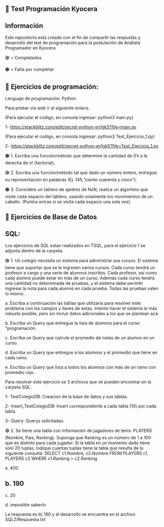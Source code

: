 
## 🚀 Test Programación Kyocera

## Información

Este repositorio esta creado con el fin de compartir las respustas y desarrollo del test de programación para la postulación de Analista Programador en Kyocera


 🟢 = Completados
 
 🟠 = Falta por completar

## 🚀 Ejercicios de programación:
Lenguaje de programación: Python

Para probar via web ir al siguiente enlace.

(Para ejecutar el codigo, en consola ingresar: python3 main.py)

1-  https://stackblitz.com/edit/secret-python-en1gk5?file=main.py

(Para ejecutar el codigo, en consola ingresar: python3 Test_Ejercicio_1.py)

2-  https://stackblitz.com/edit/secret-python-en1gk5?file=Test_Ejercicio_1.py


🟠 1. Escriba una función/método que determine la cantidad de 0’s a la derecha de n! (factorial). 

🟢 2. Escriba una función/método tal que dado un número entero, entregue su representación en palabras (Ej. 145,“ciento cuarenta y cinco”). 

🟠 3. Considere un tablero de ajedrez de NxN, realice un algoritmo que visite cada espacio del tablero, usando
solamente los movimientos de un caballo. (Puntos extras si se visita cada espacio una sola vez). 

## 🚀 Ejercicios de Base de Datos
## SQL: 
Los ejercicios de SQL estan realizados en TSQL, para el ejercicio 1 se adjunta dentro de la carpeta.
 
🟢 1. Un colegio necesita un sistema para administrar sus cursos. El sistema tiene que suportar que se le ingresen
varios cursos. Cada curso tendrá un profesor a cargo y una serie de alumnos inscritos. Cada profesor, así como
cada alumno puede estar en más de un curso. Además cada curso tendrá una cantidad no determinada de
pruebas, y el sistema debe permitir ingresar la nota para cada alumno en cada prueba. Todas las pruebas valen
lo mismo.

a. Escriba a continuación las tablas que utilizaría para resolver este problema con los campos y llaves de éstas.
Intente hacer el sistema lo más robusto posible, pero sin incluir datos adicionales a los que se plantean acá.

b. Escriba un Query que entregue la lista de alumnos para el curso “programación.

c. Escriba un Query que calcule el promedio de notas de un alumno en un curso.

d. Escriba un Query que entregue a los alumnos y el promedio que tiene en cada ramo.

e. Escriba un Query que lista a todos los alumnos con más de un ramo con promedio rojo. 

Para resolver este ejercicio se 3 archivos que se pueden encontrar en la carpeta SQL:

1- TestColegioDB: Creacion de la base de datos y sus tablas.

2- Insert_TestColegioDB: Insert correspondiente a cada tabla (10) por cada tabla.

3- Query: Querys solicitadas.

🟢 2. Se tiene una tabla con información de jugadores de tenis:
PLAYERS (Nombre, Pais, Ranking). Suponga que Ranking es un número de 1 a 100 que es distinto para cada
jugador. Si la tabla en un momento dado tiene solo 20 tuplas, indique cuantas tuplas tiene la tabla que resulta
de la siguiente consulta:
SELECT c1.Nombre, c2.Nombre FROM PLAYERS c1, PLAYERS c2 WHERE c1.Ranking > c2.Ranking

a. 400

## b. 190  

c. 20

d. imposible saberlo

La respuesta es b) 190 y el desarrollo se encuentra en el archivo SQL2/Respuesta.txt

